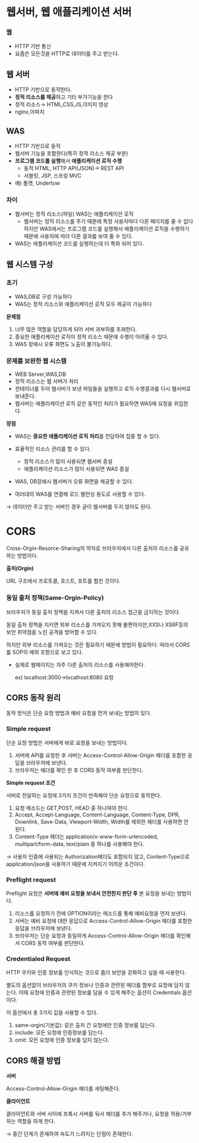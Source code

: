 # 웹서버, 웹 애플리케이션 서버

### 웹

- HTTP 기반 통신
- 요즘은 모든것을 HTTP로 데이터를 주고 받는다.

## 웹 서버

- HTTP 기반으로 동작한다.
- **정적 리소스를 제공**하고 기타 부가기능을 한다
- 정적 리소스→ HTML,CSS,JS,이미지 영상
- nginx,아파치

## WAS

- HTTP 기반으로 동작
- 웹서버 기능을 포함한다(특히 정적 리소스 제공 부분)
- **프로그램 코드를 실행**해서 **애플리케이션 로직 수행**
    - 동적 HTML, HTTP API(JSON)→ REST API
    - 서블릿, JSP, 스프링 MVC
- 예) 톰캣, Undertow

### 차이

- 웹서버는 정적 리소스(파일) WAS는 애플리케이션 로직
    - 웹서버는 정적 리소스를 주기 때문에 특정 사용자마다 다른 페이지를 줄 수 없다 하지만 WAS에서는 프로그램 코드를 실행해서 애플리케이션 로직을 수행하기 때문에 사용자에 따라 다른 결과를 보여 줄 수 있다.
- WAS는 애플리케이션 코드를 실행하는데 더 특화 되어 있다.

## 웹 시스템 구성

### 초기

- WAS,DB로 구성 가능하다
- WAS는 정적 리소스와 애플리케이션 로직 모두 제공이 가능하다

**문제점**

1. 너무 많은 역할을 담당하게 되어 서버 과부하를 초래한다.
2. 중요한 애플리케이션 로직이 정적 리소스 때문에 수행이 어려울 수 있다.
3. WAS 장애시 오류 화면도 노출이 불가능하다.

### 문제를 보완한 웹 시스템


- WEB Server,WAS,DB
- 정적 리소스는 웹 서버가 처리
- 컨테이너를 두어 웹서버가 보낸 파일들을 실행하고 로직 수행결과를 다시 웹서버로 보내준다.
- 웹서버는 애플리케이션 로직 같은 동적인 처리가 필요하면 WAS에 요청을 위임한다.

**장점**

- WAS는 **중요한 애플리케이션 로직 처리**를 전담하여 집중 할 수 있다.
- 효율적인 리소스 관리를 할 수 있다.
    - 정적 리소스가 많이 사용되면 웹서버 증설
    - 애플리케이션 리소스가 많이 사용되면 WAS 증설

- WAS, DB장애시 웹서버가 오류 화면을 제공할 수 있다.
- 여러대의 WAS를 연결해 로드 밸런싱 용도로 사용할 수 있다.

→ 데이터만 주고 받는 서버인 경우 굳이 웹서버를 두지 않아도 된다.

# CORS

Cross-Orgin-Resorce-Sharing의 약자로 브라우저에서 다른 출처의 리소스를 공유하는 방법이다.

**출처(Orgin)**

URL 구조에서 프로토콜, 호스트, 포트를 합친 것이다.

### 동일 출처 정책(Same-Orgin-Policy)

 브라우저가 동일 출처 정책을 지켜서 다른 출처의 리소스 접근을 금지하는 것이다.

동일 출처 정책을 지키면 외부 리소스를 가져오지 못해 불편하지만,XXS나 XSRF등의 보안 취약점을 노린 공격을 방어할 수 있다.

하지만 외부 리소스를 가져오는 것은 필요하기 때문에 방법이 필요하다. 따라서 CORS를 SOP의 예외 조항으로 보고 있다.

- 실제로 웹페이지는 자주 다른 출처의 리소스를 사용해야한다.
    
    ex) localhost:3000→localhost:8080 요청
    

## CORS 동작 원리

동작 방식은 단순 요청 방법과 예비 요청을 먼저 보내는 방법이 있다.

### Simple request

단순 요청 방법은 서버에게 바로 요청을 보내는 방법이다.


1. 서버에 API를 요청한 후 서버는 Access-Control-Allow-Origin 헤더를 포함한 응답을 브라우저에 보낸다.
2. 브라우저는 헤더를 확인 한 후 CORS 동작 여부를 판단한다.

**Simple request 조건**

서버로 전달하는 요청에 3가지 조건이 만족해야 단순 요청으로 동작한다.

1. 요청 메소드는 GET,POST, HEAD 중 하나여야 한다.
2. Accept, Accept-Language, Content-Language, Content-Type, DPR, Downlink, Save-Data, Viewport-Width, Width를 제외한 헤더를 사용하면 안 된다.
3. Content-Type 헤더는 application/x-www-form-urlencoded, multipart/form-data, text/plain 중 하나를 사용해야 한다.

→ 사용자 인증에 사용되는 Authorization헤더도 포함되지 않고, Content-Type으로 application/json을 사용하기 때문에 지켜지기 어려운 조건이다.

### Preflight request

Preflight 요청은 **서버에 예비 요청을 보내서 안전한지 판단 후** 본 요청을 보내는 방법이다.

1. 리소스를 요청하기 전에 OPTION이라는 메소드를 통해 예비요청을 먼저 보낸다.
2. 서버는 예비 요청에 대한 응답으로 Access-Control-Allow-Origin 헤더를 포함한 응답을 브라우저에 보낸다.
3. 브라우저는 단순 요청과 동일하게 Access-Control-Allow-Origin 헤더를 확인해서 CORS 동작 여부를 판단한다.

### Credentialed Request

HTTP 쿠키와 인증 정보를 인식하는 것으로 좀더 보안을 강화하고 싶을 때 사용한다.

별도의 옵션없이 브라우저의 쿠키 정보나 인증과 관련된 헤더를 함부로 요청에 담지 않는다. 이때 요청에 인증과 관련된 정보를 담을 수 있게 해주는 옵션이 Credentials 옵션이다.

이 옵션에서 총 3가지 값을 사용할 수 있다.

1. same-orgin(기본값): 같은 출처 간 요청에만 인증 정보를 담는다.
2. include: 모든 요청에 인증정보를 담는다.
3. omit: 모든 요청에 인증 정보를 담지 않는다.

## CORS 해결 방법

**서버**

Access-Control-Allow-Origin 헤더를 세팅해준다.

**클라이언트**

클라이언트와 서버 사이에 프록시 서버를 둬서 헤더를 추가 해주거나, 요청을 허용/거부 하는 역할을 하게 한다.

→ 중간 단계가 존재하여 속도가 느려지는 단점이 존재한다.
